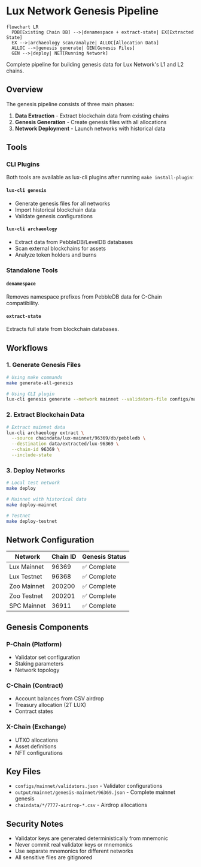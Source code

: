 # Lux Network Genesis Pipeline

```mermaid
flowchart LR
  PDB[Existing Chain DB] -->|denamespace + extract-state| EX[Extracted State]
  EX -->|archaeology scan/analyze| ALLOC[Allocation Data]
  ALLOC -->|genesis generate| GEN[Genesis Files]
  GEN -->|deploy| NET[Running Network]
```

Complete pipeline for building genesis data for Lux Network's L1 and L2 chains.

## Overview

The genesis pipeline consists of three main phases:

1. **Data Extraction** - Extract blockchain data from existing chains
2. **Genesis Generation** - Create genesis files with all allocations
3. **Network Deployment** - Launch networks with historical data

## Tools

### CLI Plugins

Both tools are available as lux-cli plugins after running `make install-plugin`:

#### `lux-cli genesis`
- Generate genesis files for all networks
- Import historical blockchain data
- Validate genesis configurations

#### `lux-cli archaeology`
- Extract data from PebbleDB/LevelDB databases
- Scan external blockchains for assets
- Analyze token holders and burns

### Standalone Tools

#### `denamespace`
Removes namespace prefixes from PebbleDB data for C-Chain compatibility.

#### `extract-state`
Extracts full state from blockchain databases.

## Workflows

### 1. Generate Genesis Files

```bash
# Using make commands
make generate-all-genesis

# Using CLI plugin
lux-cli genesis generate --network mainnet --validators-file configs/mainnet/validators.json
```

### 2. Extract Blockchain Data

```bash
# Extract mainnet data
lux-cli archaeology extract \
  --source chaindata/lux-mainnet/96369/db/pebbledb \
  --destination data/extracted/lux-96369 \
  --chain-id 96369 \
  --include-state
```

### 3. Deploy Networks

```bash
# Local test network
make deploy

# Mainnet with historical data
make deploy-mainnet

# Testnet
make deploy-testnet
```

## Network Configuration

| Network | Chain ID | Genesis Status |
|---------|----------|----------------|
| Lux Mainnet | 96369 | ✅ Complete |
| Lux Testnet | 96368 | ✅ Complete |
| Zoo Mainnet | 200200 | ✅ Complete |
| Zoo Testnet | 200201 | ✅ Complete |
| SPC Mainnet | 36911 | ✅ Complete |

## Genesis Components

### P-Chain (Platform)
- Validator set configuration
- Staking parameters
- Network topology

### C-Chain (Contract)
- Account balances from CSV airdrop
- Treasury allocation (2T LUX)
- Contract states

### X-Chain (Exchange)
- UTXO allocations
- Asset definitions
- NFT configurations

## Key Files

- `configs/mainnet/validators.json` - Validator configurations
- `output/mainnet/genesis-mainnet/96369.json` - Complete mainnet genesis
- `chaindata/*/7777-airdrop-*.csv` - Airdrop allocations

## Security Notes

- Validator keys are generated deterministically from mnemonic
- Never commit real validator keys or mnemonics
- Use separate mnemonics for different networks
- All sensitive files are gitignored
